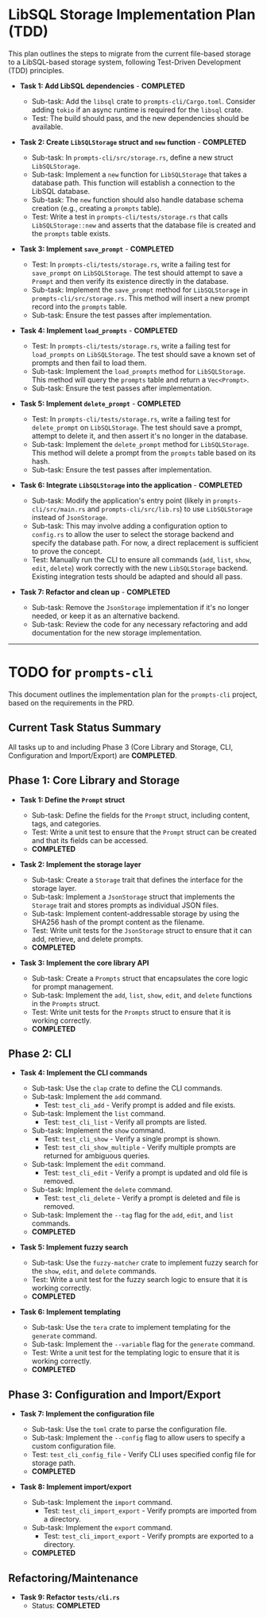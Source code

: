 # LibSQL Storage Implementation Plan (TDD)

This plan outlines the steps to migrate from the current file-based storage to a LibSQL-based storage system, following Test-Driven Development (TDD) principles.

- **Task 1: Add LibSQL dependencies** - **COMPLETED**
    - Sub-task: Add the `libsql` crate to `prompts-cli/Cargo.toml`. Consider adding `tokio` if an async runtime is required for the `libsql` crate.
    - Test: The build should pass, and the new dependencies should be available.

- **Task 2: Create `LibSQLStorage` struct and `new` function** - **COMPLETED**
    - Sub-task: In `prompts-cli/src/storage.rs`, define a new struct `LibSQLStorage`.
    - Sub-task: Implement a `new` function for `LibSQLStorage` that takes a database path. This function will establish a connection to the LibSQL database.
    - Sub-task: The `new` function should also handle database schema creation (e.g., creating a `prompts` table).
    - Test: Write a test in `prompts-cli/tests/storage.rs` that calls `LibSQLStorage::new` and asserts that the database file is created and the `prompts` table exists.

- **Task 3: Implement `save_prompt`** - **COMPLETED**
    - Test: In `prompts-cli/tests/storage.rs`, write a failing test for `save_prompt` on `LibSQLStorage`. The test should attempt to save a `Prompt` and then verify its existence directly in the database.
    - Sub-task: Implement the `save_prompt` method for `LibSQLStorage` in `prompts-cli/src/storage.rs`. This method will insert a new prompt record into the `prompts` table.
    - Sub-task: Ensure the test passes after implementation.

- **Task 4: Implement `load_prompts`** - **COMPLETED**
    - Test: In `prompts-cli/tests/storage.rs`, write a failing test for `load_prompts` on `LibSQLStorage`. The test should save a known set of prompts and then fail to load them.
    - Sub-task: Implement the `load_prompts` method for `LibSQLStorage`. This method will query the `prompts` table and return a `Vec<Prompt>`.
    - Sub-task: Ensure the test passes after implementation.

- **Task 5: Implement `delete_prompt`** - **COMPLETED**
    - Test: In `prompts-cli/tests/storage.rs`, write a failing test for `delete_prompt` on `LibSQLStorage`. The test should save a prompt, attempt to delete it, and then assert it's no longer in the database.
    - Sub-task: Implement the `delete_prompt` method for `LibSQLStorage`. This method will delete a prompt from the `prompts` table based on its hash.
    - Sub-task: Ensure the test passes after implementation.

- **Task 6: Integrate `LibSQLStorage` into the application** - **COMPLETED**
    - Sub-task: Modify the application's entry point (likely in `prompts-cli/src/main.rs` and `prompts-cli/src/lib.rs`) to use `LibSQLStorage` instead of `JsonStorage`.
    - Sub-task: This may involve adding a configuration option to `config.rs` to allow the user to select the storage backend and specify the database path. For now, a direct replacement is sufficient to prove the concept.
    - Test: Manually run the CLI to ensure all commands (`add`, `list`, `show`, `edit`, `delete`) work correctly with the new `LibSQLStorage` backend. Existing integration tests should be adapted and should all pass.

- **Task 7: Refactor and clean up** - **COMPLETED**
    - Sub-task: Remove the `JsonStorage` implementation if it's no longer needed, or keep it as an alternative backend.
    - Sub-task: Review the code for any necessary refactoring and add documentation for the new storage implementation.

---

# TODO for `prompts-cli`

This document outlines the implementation plan for the `prompts-cli` project, based on the requirements in the PRD.

## Current Task Status Summary

All tasks up to and including Phase 3 (Core Library and Storage, CLI, Configuration and Import/Export) are **COMPLETED**.

## Phase 1: Core Library and Storage

- **Task 1: Define the `Prompt` struct**
    - Sub-task: Define the fields for the `Prompt` struct, including content, tags, and categories.
    - Test: Write a unit test to ensure that the `Prompt` struct can be created and that its fields can be accessed.
    - **COMPLETED**

- **Task 2: Implement the storage layer**
    - Sub-task: Create a `Storage` trait that defines the interface for the storage layer.
    - Sub-task: Implement a `JsonStorage` struct that implements the `Storage` trait and stores prompts as individual JSON files.
    - Sub-task: Implement content-addressable storage by using the SHA256 hash of the prompt content as the filename.
    - Test: Write unit tests for the `JsonStorage` struct to ensure that it can add, retrieve, and delete prompts.
    - **COMPLETED**

- **Task 3: Implement the core library API**
    - Sub-task: Create a `Prompts` struct that encapsulates the core logic for prompt management.
    - Sub-task: Implement the `add`, `list`, `show`, `edit`, and `delete` functions in the `Prompts` struct.
    - Test: Write unit tests for the `Prompts` struct to ensure that it is working correctly.
    - **COMPLETED**

## Phase 2: CLI

- **Task 4: Implement the CLI commands**
    - Sub-task: Use the `clap` crate to define the CLI commands.
    - Sub-task: Implement the `add` command.
        - Test: `test_cli_add` - Verify prompt is added and file exists.
    - Sub-task: Implement the `list` command.
        - Test: `test_cli_list` - Verify all prompts are listed.
    - Sub-task: Implement the `show` command.
        - Test: `test_cli_show` - Verify a single prompt is shown.
        - Test: `test_cli_show_multiple` - Verify multiple prompts are returned for ambiguous queries.
    - Sub-task: Implement the `edit` command.
        - Test: `test_cli_edit` - Verify a prompt is updated and old file is removed.
    - Sub-task: Implement the `delete` command.
        - Test: `test_cli_delete` - Verify a prompt is deleted and file is removed.
    - Sub-task: Implement the `--tag` flag for the `add`, `edit`, and `list` commands.
    - **COMPLETED**

- **Task 5: Implement fuzzy search**
    - Sub-task: Use the `fuzzy-matcher` crate to implement fuzzy search for the `show`, `edit`, and `delete` commands.
    - Test: Write a unit test for the fuzzy search logic to ensure that it is working correctly.
    - **COMPLETED**

- **Task 6: Implement templating**
    - Sub-task: Use the `tera` crate to implement templating for the `generate` command.
    - Sub-task: Implement the `--variable` flag for the `generate` command.
    - Test: Write a unit test for the templating logic to ensure that it is working correctly.
    - **COMPLETED**

## Phase 3: Configuration and Import/Export

- **Task 7: Implement the configuration file**
    - Sub-task: Use the `toml` crate to parse the configuration file.
    - Sub-task: Implement the `--config` flag to allow users to specify a custom configuration file.
    - Test: `test_cli_config_file` - Verify CLI uses specified config file for storage path.
    - **COMPLETED**

- **Task 8: Implement import/export**
    - Sub-task: Implement the `import` command.
        - Test: `test_cli_import_export` - Verify prompts are imported from a directory.
    - Sub-task: Implement the `export` command.
        - Test: `test_cli_import_export` - Verify prompts are exported to a directory.
    - **COMPLETED**

## Refactoring/Maintenance

- **Task 9: Refactor `tests/cli.rs`**
    - Status: **COMPLETED**